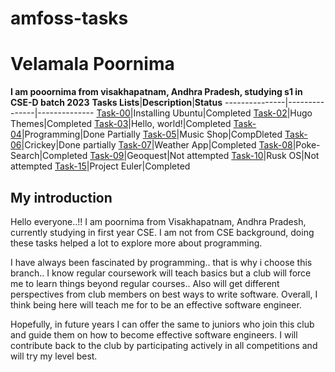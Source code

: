 # amfoss-tasks
# Velamala Poornima
**I am pooornima from visakhapatnam, Andhra Pradesh, studying s1 in CSE-D batch 2023**
**Tasks Lists**|**Description**|**Status**
---------------|---------------|--------------
[Task-00]()|Installing Ubuntu|Completed
[Task-02]()|Hugo Themes|Completed
[Task-03]()|Hello, world!|Completed
[Task-04]()|Programming|Done Partially
[Task-05]()|Music Shop|CompDleted
[Task-06]()|Crickey|Done partially
[Task-07]()|Weather App|Completed
[Task-08]()|Poke-Search|Completed
[Task-09]()|Geoquest|Not attempted
[Task-10]()|Rusk OS|Not attempted
[Task-15]()|Project Euler|Completed

## My introduction
Hello everyone..!!
I am poornima from Visakhapatnam, Andhra Pradesh, currently studying in first year CSE.
I am not from CSE background, doing these tasks helped a lot to explore more about programming.

I have always been fascinated by programming.. that is why i choose this branch.. I know regular coursework will teach basics but a club will force me to learn things beyond regular courses.. Also will get different perspectives from club members on best ways to write software. Overall, I think being here will teach me for to be an effective software engineer. 

Hopefully, in future years I can offer the same to juniors who join this club and guide them on how to become effective software engineers.
I will contribute back to the club by participating actively in all competitions and will try my level best.
